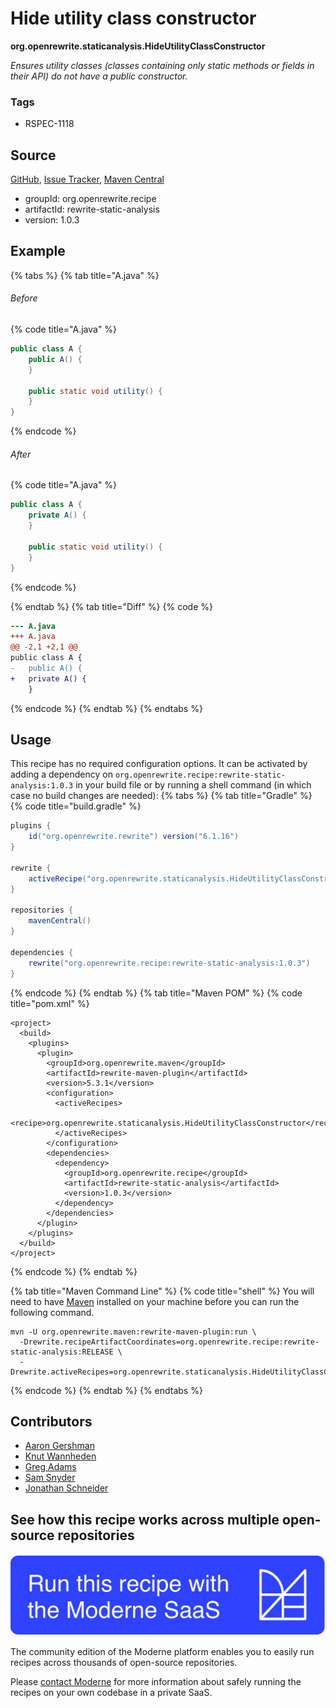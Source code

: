 # Hide utility class constructor

**org.openrewrite.staticanalysis.HideUtilityClassConstructor**

_Ensures utility classes (classes containing only static methods or fields in their API) do not have a public constructor._

### Tags

* RSPEC-1118

## Source

[GitHub](https://github.com/openrewrite/rewrite-static-analysis/blob/main/src/main/java/org/openrewrite/staticanalysis/HideUtilityClassConstructor.java), [Issue Tracker](https://github.com/openrewrite/rewrite-static-analysis/issues), [Maven Central](https://central.sonatype.com/artifact/org.openrewrite.recipe/rewrite-static-analysis/1.0.3/jar)

* groupId: org.openrewrite.recipe
* artifactId: rewrite-static-analysis
* version: 1.0.3

## Example


{% tabs %}
{% tab title="A.java" %}

###### Before
{% code title="A.java" %}
```java
public class A {
    public A() {
    }

    public static void utility() {
    }
}
```
{% endcode %}

###### After
{% code title="A.java" %}
```java
public class A {
    private A() {
    }

    public static void utility() {
    }
}
```
{% endcode %}

{% endtab %}
{% tab title="Diff" %}
{% code %}
```diff
--- A.java
+++ A.java
@@ -2,1 +2,1 @@
public class A {
-   public A() {
+   private A() {
    }
```
{% endcode %}
{% endtab %}
{% endtabs %}


## Usage

This recipe has no required configuration options. It can be activated by adding a dependency on `org.openrewrite.recipe:rewrite-static-analysis:1.0.3` in your build file or by running a shell command (in which case no build changes are needed): 
{% tabs %}
{% tab title="Gradle" %}
{% code title="build.gradle" %}
```groovy
plugins {
    id("org.openrewrite.rewrite") version("6.1.16")
}

rewrite {
    activeRecipe("org.openrewrite.staticanalysis.HideUtilityClassConstructor")
}

repositories {
    mavenCentral()
}

dependencies {
    rewrite("org.openrewrite.recipe:rewrite-static-analysis:1.0.3")
}
```
{% endcode %}
{% endtab %}
{% tab title="Maven POM" %}
{% code title="pom.xml" %}
```markup
<project>
  <build>
    <plugins>
      <plugin>
        <groupId>org.openrewrite.maven</groupId>
        <artifactId>rewrite-maven-plugin</artifactId>
        <version>5.3.1</version>
        <configuration>
          <activeRecipes>
            <recipe>org.openrewrite.staticanalysis.HideUtilityClassConstructor</recipe>
          </activeRecipes>
        </configuration>
        <dependencies>
          <dependency>
            <groupId>org.openrewrite.recipe</groupId>
            <artifactId>rewrite-static-analysis</artifactId>
            <version>1.0.3</version>
          </dependency>
        </dependencies>
      </plugin>
    </plugins>
  </build>
</project>
```
{% endcode %}
{% endtab %}

{% tab title="Maven Command Line" %}
{% code title="shell" %}
You will need to have [Maven](https://maven.apache.org/download.cgi) installed on your machine before you can run the following command.

```shell
mvn -U org.openrewrite.maven:rewrite-maven-plugin:run \
  -Drewrite.recipeArtifactCoordinates=org.openrewrite.recipe:rewrite-static-analysis:RELEASE \
  -Drewrite.activeRecipes=org.openrewrite.staticanalysis.HideUtilityClassConstructor
```
{% endcode %}
{% endtab %}
{% endtabs %}

## Contributors
* [Aaron Gershman](mailto:aegershman@gmail.com)
* [Knut Wannheden](mailto:knut@moderne.io)
* [Greg Adams](mailto:greg@moderne.io)
* [Sam Snyder](mailto:sam@moderne.io)
* [Jonathan Schneider](mailto:jkschneider@gmail.com)


## See how this recipe works across multiple open-source repositories

[![Moderne Link Image](/.gitbook/assets/ModerneRecipeButton.png)](https://app.moderne.io/recipes/org.openrewrite.staticanalysis.HideUtilityClassConstructor)

The community edition of the Moderne platform enables you to easily run recipes across thousands of open-source repositories.

Please [contact Moderne](https://moderne.io/product) for more information about safely running the recipes on your own codebase in a private SaaS.

